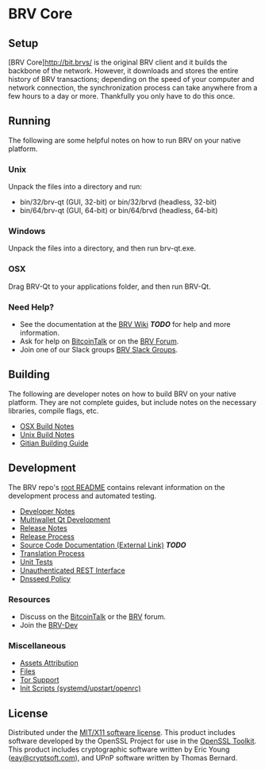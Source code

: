 BRV Core
=====================

Setup
---------------------
[BRV Core]http://bit.brvs/ is the original BRV client and it builds the backbone of the network. However, it downloads and stores the entire history of BRV transactions; depending on the speed of your computer and network connection, the synchronization process can take anywhere from a few hours to a day or more. Thankfully you only have to do this once.

Running
---------------------
The following are some helpful notes on how to run BRV on your native platform.

### Unix

Unpack the files into a directory and run:

- bin/32/brv-qt (GUI, 32-bit) or bin/32/brvd (headless, 32-bit)
- bin/64/brv-qt (GUI, 64-bit) or bin/64/brvd (headless, 64-bit)

### Windows

Unpack the files into a directory, and then run brv-qt.exe.

### OSX

Drag BRV-Qt to your applications folder, and then run BRV-Qt.

### Need Help?

* See the documentation at the [BRV Wiki](https://en.bitcoin.it/wiki/Main_Page) ***TODO***
for help and more information.
* Ask for help on [BitcoinTalk](https://bitcointalk.org/index.php?topic=1604893.0) or on the [BRV Forum](https://google.forum.com/).
* Join one of our Slack groups [BRV Slack Groups](https://google.slack.com/).

Building
---------------------
The following are developer notes on how to build BRV on your native platform. They are not complete guides, but include notes on the necessary libraries, compile flags, etc.

- [OSX Build Notes](build-osx.md)
- [Unix Build Notes](build-unix.md)
- [Gitian Building Guide](gitian-building.md)

Development
---------------------
The BRV repo's [root README](https://github.com/BRVCRYPTO/BRV/blob/master/README.md) contains relevant information on the development process and automated testing.

- [Developer Notes](developer-notes.md)
- [Multiwallet Qt Development](multiwallet-qt.md)
- [Release Notes](release-notes.md)
- [Release Process](release-process.md)
- [Source Code Documentation (External Link)](https://dev.visucore.com/bitcoin/doxygen/) ***TODO***
- [Translation Process](translation_process.md)
- [Unit Tests](unit-tests.md)
- [Unauthenticated REST Interface](REST-interface.md)
- [Dnsseed Policy](dnsseed-policy.md)

### Resources

* Discuss on the [BitcoinTalk](https://bitcointalk.org/index.php?topic=1604893.0) or the [BRV](https://google.forum.com/) forum.
* Join the [BRV-Dev](https://google.slack.com/) 

### Miscellaneous
- [Assets Attribution](assets-attribution.md)
- [Files](files.md)
- [Tor Support](tor.md)
- [Init Scripts (systemd/upstart/openrc)](init.md)

License
---------------------
Distributed under the [MIT/X11 software license](http://www.opensource.org/licenses/mit-license.php).
This product includes software developed by the OpenSSL Project for use in the [OpenSSL Toolkit](https://www.openssl.org/). This product includes
cryptographic software written by Eric Young ([eay@cryptsoft.com](mailto:eay@cryptsoft.com)), and UPnP software written by Thomas Bernard.
